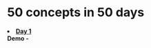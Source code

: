 # 50 concepts in 50 days
<b><li><a href="https://github.com/dev-kumaresan/HTML-CSS-JS/tree/main/Day1"> Day 1</a></b><br>
<b>Demo -</b>

